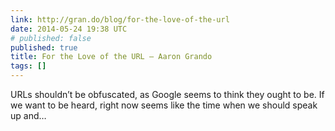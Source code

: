 ```yaml
---
link: http://gran.do/blog/for-the-love-of-the-url
date: 2014-05-24 19:38 UTC
# published: false
published: true
title: For the Love of the URL — Aaron Grando
tags: []
---
```


URLs shouldn’t be obfuscated, as Google seems to think they ought to be. If we want to be heard, right now seems like the time when we should speak up and…

